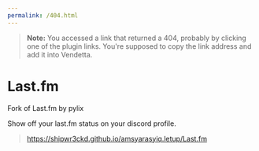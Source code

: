 ```yaml
---
permalink: /404.html
---
```

> **Note:** You accessed a link that returned a 404, probably by clicking one of the plugin links. You're supposed to copy the link address and add it into Vendetta.

# Last.fm
Fork of Last.fm by pylix

Show off your last.fm status on your discord profile. 

> https://shipwr3ckd.github.io/amsyarasyiq.letup/Last.fm